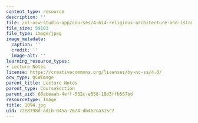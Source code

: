 ```yaml
---
content_type: resource
description: ''
file: /ol-ocw-studio-app/courses/4-614-religious-architecture-and-islamic-cultures-fall-2002/72e8798dad1b045a2624db462ca315c7_1094.jpg
file_size: 59103
file_type: image/jpeg
image_metadata:
  caption: ''
  credit: ''
  image-alt: ''
learning_resource_types:
- Lecture Notes
license: https://creativecommons.org/licenses/by-nc-sa/4.0/
ocw_type: OCWImage
parent_title: Lecture Notes
parent_type: CourseSection
parent_uid: 68abeaab-4eff-532c-e858-18d3ffb567bd
resourcetype: Image
title: 1094.jpg
uid: 72e8798d-ad1b-045a-2624-db462ca315c7
---
```

